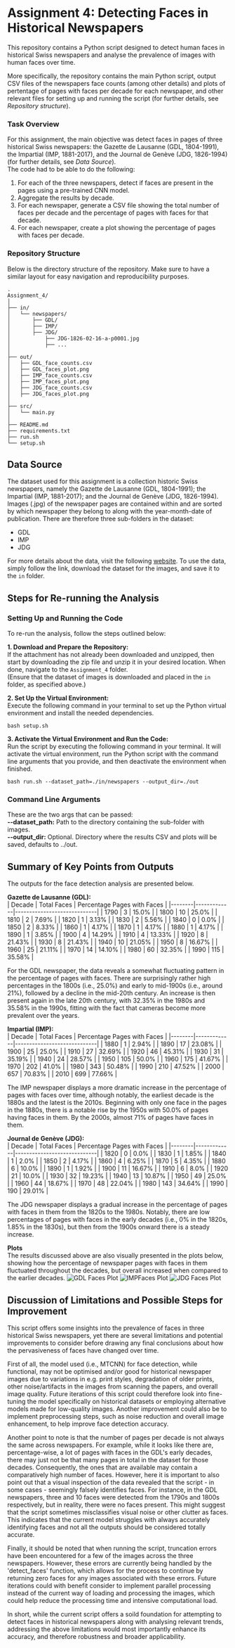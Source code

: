 # Assignment 4: Detecting Faces in Historical Newspapers
This repository contains a Python script designed to detect human faces in historical Swiss newspapers and analyse the prevalence of images with human faces over time. 

More specifically, the repository contains the main Python script, output CSV files of the newspapers face counts (among other details) and plots of pertentage of pages with faces per decade for each newspaper, and other relevant files for setting up and running the script (for further details, see *Repository structure*).

### Task Overview
For this assignment, the main objective was detect faces in pages of three historical Swiss newspapers: the Gazette de Lausanne (GDL, 1804-1991), the Impartial (IMP, 1881-2017), and the Journal de Genève (JDG, 1826-1994) (for further details, see *Data Source*).  
The code had to be able to do the following:
1. For each of the three newspapers, detect if faces are present in the pages using a pre-trained CNN model.  
2. Aggregate the results by decade.  
3. For each newspaper, generate a CSV file showing the total number of faces per decade and the percentage of pages with faces for that decade.  
4. For each newspaper, create a plot showing the percentage of pages with faces per decade.

### Repository Structure
Below is the directory structure of the repository. Make sure to have a similar layout for easy navigation and reproducibility purposes.  
```
.
Assignment_4/
│
├── in/
│   └── newspapers/
│       ├── GDL/
│       ├── IMP/
│       ├── JDG/
│           ├── JDG-1826-02-16-a-p0001.jpg
│           ├── ...
│
├── out/
│   ├── GDL_face_counts.csv
│   ├── GDL_faces_plot.png
│   ├── IMP_face_counts.csv
│   ├── IMP_faces_plot.png
│   ├── JDG_face_counts.csv
│   ├── JDG_faces_plot.png
│
├── src/
│   └── main.py
│
├── README.md
├── requirements.txt
├── run.sh
└── setup.sh
```

## Data Source
The dataset used for this assignment is a collection historic Swiss newspapers, namely the Gazette de Lausanne (GDL, 1804-1991); the Impartial (IMP, 1881-2017); and the Journal de Genève (JDG, 1826-1994). Images (.jpg) of the newspaper pages are contained within and are sorted by which newspaper they belong to along with the year-month-date of publication. There are therefore three sub-folders in the dataset:
- GDL
- IMP
- JDG

For more details about the data, visit the following [website](https://zenodo.org/records/3706863). To use the data, simply follow the link, download the dataset for the images, and save it to the `in` folder.

## Steps for Re-running the Analysis
### Setting Up and Running the Code
To re-run the analysis, follow the steps outlined below:

**1. Download and Prepare the Repository:**  
If the attachment has not already been downloaded and unzipped, then start by downloading the zip file and unzip it in your desired location. When done, navigate to the `Assignment_4` folder.  
(Ensure that the dataset of images is downloaded and placed in the `in` folder, as specified above.)

**2. Set Up the Virtual Environment:**  
Execute the following command in your terminal to set up the Python virtual environment and install the needed dependencies.
```
bash setup.sh 
```

**3. Activate the Virtual Environment and Run the Code:**  
Run the script by executing the following command in your terminal. It will activate the virtual environment, run the Python script with the command line arguments that you provide, and then deactivate the environment when finished.
```
bash run.sh --dataset_path=./in/newspapers --output_dir=./out
```

### Command Line Arguments
These are the two args that can be passed:  
**--dataset_path:** Path to the directory containing the sub-folder with images.  
**--output_dir:** Optional. Directory where the results CSV and plots will be saved, defaults to ../out.  

## Summary of Key Points from Outputs
The outputs for the face detection analysis are presented below.  

**Gazette de Lausanne (GDL):**  
| Decade | Total Faces | Percentage Pages with Faces |
|--------|-------------|-----------------------------|
| 1790   | 3           | 15.0%                       |
| 1800   | 10          | 25.0%                       |
| 1810   | 2           | 7.69%                       |
| 1820   | 1           | 3.13%                       |
| 1830   | 2           | 5.56%                       |
| 1840   | 0           | 0.0%                        |
| 1850   | 2           | 8.33%                       |
| 1860   | 1           | 4.17%                       |
| 1870   | 1           | 4.17%                       |
| 1880   | 1           | 4.17%                       |
| 1890   | 1           | 3.85%                       |
| 1900   | 4           | 14.29%                      |
| 1910   | 4           | 13.33%                      |
| 1920   | 8           | 21.43%                      |
| 1930   | 8           | 21.43%                      |
| 1940   | 10          | 21.05%                      |
| 1950   | 8           | 16.67%                      |
| 1960   | 25          | 21.11%                      |
| 1970   | 14          | 14.10%                      |
| 1980   | 60          | 32.35%                      |
| 1990   | 115         | 35.58%                      |  

For the GDL newspaper, the data reveals a somewhat fluctuating pattern in the percentage of pages with faces. There are surprisingly rather high percentages in the 1800s (i.e., 25.0%) and early to mid-1900s (i.e., around 21%), followed by a decline in the mid-20th century. An increase is then present again in the late 20th century, with 32.35% in the 1980s and 35.58% in the 1990s, fitting with the fact that cameras become more prevalent over the years.

**Impartial (IMP):**  
| Decade | Total Faces | Percentage Pages with Faces |
|--------|-------------|-----------------------------|
| 1880   | 1           | 2.94%                       |
| 1890   | 17          | 23.08%                      |
| 1900   | 25          | 25.0%                       |
| 1910   | 27          | 32.69%                      |
| 1920   | 46          | 45.31%                      |
| 1930   | 31          | 35.19%                      |
| 1940   | 24          | 28.57%                      |
| 1950   | 105         | 50.0%                       |
| 1960   | 175         | 41.67%                      |
| 1970   | 202         | 41.0%                       |
| 1980   | 343         | 50.48%                      |
| 1990   | 210         | 47.52%                      |
| 2000   | 657         | 70.83%                      |
| 2010   | 699         | 77.66%                      |

The IMP newspaper displays a more dramatic increase in the percentage of pages with faces over time, although notably, the earliest decade is the 1880s and the latest is the 2010s. Beginning with only one face in the pages in the 1880s, there is a notable rise by the 1950s with 50.0% of pages having faces in them. By the 2000s, almost 71% of pages have faces in them.

**Journal de Genève (JDG):**  
| Decade | Total Faces | Percentage Pages with Faces |
|--------|-------------|-----------------------------|
| 1820   | 0           | 0.0%                        |
| 1830   | 1           | 1.85%                       |
| 1840   | 1           | 2.0%                        |
| 1850   | 2           | 4.17%                       |
| 1860   | 4           | 6.25%                       |
| 1870   | 5           | 4.35%                       |
| 1880   | 6           | 10.0%                       |
| 1890   | 1           | 1.92%                       |
| 1900   | 11          | 16.67%                      |
| 1910   | 6           | 8.0%                        |
| 1920   | 21          | 10.0%                       |
| 1930   | 32          | 19.23%                      |
| 1940   | 13          | 10.87%                      |
| 1950   | 49          | 25.0%                       |
| 1960   | 44          | 18.67%                      |
| 1970   | 48          | 22.04%                      |
| 1980   | 143         | 34.64%                      |
| 1990   | 190         | 29.01%                      |  

The JDG newspaper displays a gradual increase in the percentage of pages with faces in them from the 1820s to the 1980s. Notably, there are low percentages of pages with faces in the early decades (i.e., 0% in the 1820s, 1.85% in the 1830s), but then from the 1900s onward there is a steady increase.

**Plots**  
The results discussed above are also visually presented in the plots below, showing how the percentage of newspaper pages with faces in them fluctuated throughout the decades, but overall increased when compared to the earlier decades. 
![GDL Faces Plot](./out/GDL_faces_plot.png) 
![IMPFaces Plot](./out/IMP_faces_plot.png) 
![JDG Faces Plot](./out/JDG_faces_plot.png) 

## Discussion of Limitations and Possible Steps for Improvement
This script offers some insights into the prevalence of faces in three historical Swiss newspapers, yet there are several limitations and potential improvements to consider before drawing any final conclusions about how the pervasiveness of faces have changed over time.  

First of all, the model used (i.e., MTCNN) for face detection, while functional, may not be optimised and/or good for historical newspaper images due to variations in e.g. print styles, degradation of older prints, other noise/artifacts in the images from scanning the papers, and overall image quality. Future iterations of this script could therefore look into fine-tuning the model specifically on historical datasets or employing alternative models made for low-quality images. Another improvement could also be to implement preprocessing steps, such as noise reduction and overall image enhancement, to help improve face detection accuracy.  

Another point to note is that the number of pages per decade is not always the same across newspapers. For example, while it looks like there are, percentage-wise, a lot of pages with faces in the GDL's early decades, there may just not be that many pages in total in the dataset for those decades. Consequently, the ones that are available may contain a comparatively high number of faces. However, here it is important to also point out that a visual inspection of the data revealed that the script - in some cases - seemingly falsely identifies faces. For instance, in the GDL newspapers, three and 10 faces were detected from the 1790s and 1800s respectively, but in reality, there were no faces present. This might suggest that the script sometimes misclassifies visual noise or other clutter as faces. This indicates that the current model struggles with always accurately identifying faces and not all the outputs should be considered totally accurate.

Finally, it should be noted that when running the script, truncation errors have been encountered for a few of the images across the three newspapers. However, these errors are currently being handled by the 'detect_faces' function, which allows for the process to continue by returning zero faces for any images associated with these errors. Future iterations could with benefit consider to implement parallel processing instead of the current way of loading and processing the images, which could help reduce the processing time and intensive computational load.

In short, while the current script offers a soild foundation for attempting to detect faces in historical newspapers along with analysing relevant trends, addressing the above limitations would most importantly enhance its accuracy, and therefore robustness and broader applicability.

